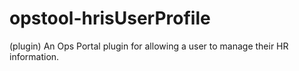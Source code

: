 opstool-hrisUserProfile
=======================

(plugin) An Ops Portal plugin for allowing a user to manage their HR information.
